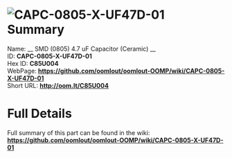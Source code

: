 
![CAPC-0805-X-UF47D-01](https://github.com/oomlout/oomlout-OOMP/blob/master/parts/CAPC-0805-X-UF47D-01/CAPC-0805-X-UF47D-01_420.jpg)   
Summary
=================
  
Name: __ SMD (0805) 4.7 uF Capacitor (Ceramic) __    
ID: __CAPC-0805-X-UF47D-01__   
Hex ID: __C85U004__   
WebPage: __https://github.com/oomlout/oomlout-OOMP/wiki/CAPC-0805-X-UF47D-01__   
Short URL: __http://oom.lt/C85U004__   

Full Details
==========================
Full summary of this part can be found in the wiki:   
__https://github.com/oomlout/oomlout-OOMP/wiki/CAPC-0805-X-UF47D-01__    

